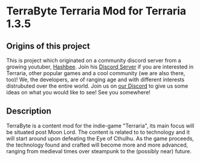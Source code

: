 # TerraByte Terraria Mod for Terraria 1.3.5

## Origins of this project
This is project which originated on a community discord server from a growing youtuber, [Hashbee](https://www.youtube.com/channel/UCs2iWB1uJg1NCmcJ6pG2wUw). 
Join his [Discord Server](https://discord.gg/Px2xHmr) if you are interested in Terraria, other popular games and a cool community (we are also there, too)!
We, the developers, are of ranging age and with different interests distrubuted over the entire world. Join us on [our Discord](https://discord.gg/6md9fkU) to give us some ideas on what you would like to see!
See you somewhere!

## Description
TerraByte is a content mod for the indie-game "Terraria", its main focus will be situated post Moon Lord.
The content is related to to technology and it will start around upon defeating the Eye of Cthulhu.
As the game proceeds, the technology found and crafted will become more and more advanced, ranging from medieval times over steampunk to the (possibly near) future.

## 